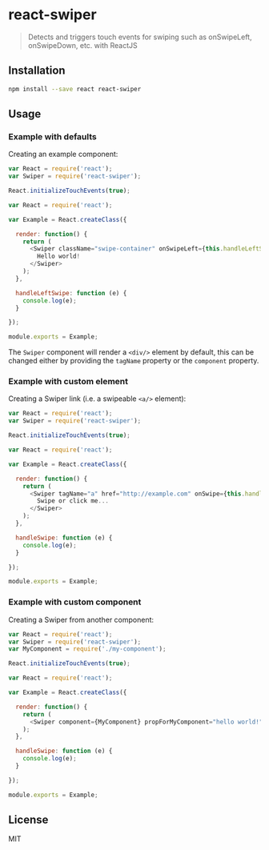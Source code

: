 react-swiper
================

> Detects and triggers touch events for swiping such as onSwipeLeft, onSwipeDown, etc. with ReactJS

## Installation

```bash
npm install --save react react-swiper
```

## Usage

### Example with defaults

Creating an example component:

```javascript
var React = require('react');
var Swiper = require('react-swiper');

React.initializeTouchEvents(true);

var React = require('react');

var Example = React.createClass({

  render: function() {
    return (
      <Swiper className="swipe-container" onSwipeLeft={this.handleLeftSwipe}>
        Hello world!
      </Swiper>
    );
  },

  handleLeftSwipe: function (e) {
    console.log(e);
  }

});

module.exports = Example;
```

The `Swiper` component will render a `<div/>` element by default, this can be changed either by providing the `tagName` property or the `component` property.

### Example with custom element

Creating a Swiper link (i.e. a swipeable `<a/>` element):

```javascript
var React = require('react');
var Swiper = require('react-swiper');

React.initializeTouchEvents(true);

var React = require('react');

var Example = React.createClass({

  render: function() {
    return (
      <Swiper tagName="a" href="http://example.com" onSwipe={this.handleSwipe}>
        Swipe or click me...
      </Swiper>
    );
  },

  handleSwipe: function (e) {
    console.log(e);
  }

});

module.exports = Example;
```

### Example with custom component

Creating a Swiper from another component:

```javascript
var React = require('react');
var Swiper = require('react-swiper');
var MyComponent = require('./my-component');

React.initializeTouchEvents(true);

var React = require('react');

var Example = React.createClass({

  render: function() {
    return (
      <Swiper component={MyComponent} propForMyComponent="hello world!" onSwipe={this.handleSwipe} />
    );
  },

  handleSwipe: function (e) {
    console.log(e);
  }

});

module.exports = Example;
```

## License

MIT
